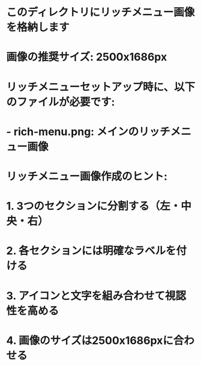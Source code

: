 # このディレクトリにリッチメニュー画像を格納します
# 画像の推奨サイズ: 2500x1686px
# リッチメニューセットアップ時に、以下のファイルが必要です:
# - rich-menu.png: メインのリッチメニュー画像

# リッチメニュー画像作成のヒント:
# 1. 3つのセクションに分割する（左・中央・右）
# 2. 各セクションには明確なラベルを付ける
# 3. アイコンと文字を組み合わせて視認性を高める
# 4. 画像のサイズは2500x1686pxに合わせる
